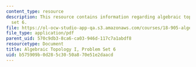 ```yaml
---
content_type: resource
description: This resource contains information regarding algebraic topology I, problem
  set 6.
file: https://ol-ocw-studio-app-qa.s3.amazonaws.com/courses/18-905-algebraic-topology-i-fall-2016/b575909b0d285c3050a870e51e2daacd_MIT18_905F16_pset6.pdf
file_type: application/pdf
parent_uid: 570c9db3-8ca6-ca03-946d-117c7a1abdf8
resourcetype: Document
title: Algebraic Topology I, Problem Set 6
uid: b575909b-0d28-5c30-50a8-70e51e2daacd
---
```

